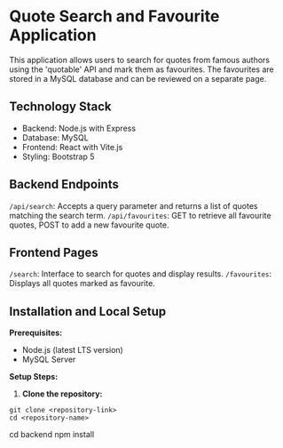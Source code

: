# Quote Search and Favourite Application

This application allows users to search for quotes from famous authors using the 'quotable' API and mark them as favourites. The favourites are stored in a MySQL database and can be reviewed on a separate page.

## Technology Stack

- Backend: Node.js with Express
- Database: MySQL
- Frontend: React with Vite.js
- Styling: Bootstrap 5

## Backend Endpoints

`/api/search`: Accepts a query parameter and returns a list of quotes matching the search term.
`/api/favourites`: GET to retrieve all favourite quotes, POST to add a new favourite quote.

## Frontend Pages

`/search`: Interface to search for quotes and display results.
`/favourites`: Displays all quotes marked as favourite.

## Installation and Local Setup

**Prerequisites:**

- Node.js (latest LTS version)
- MySQL Server

**Setup Steps:**

1. **Clone the repository:**

```shell
git clone <repository-link>
cd <repository-name>
```

cd backend
npm install
